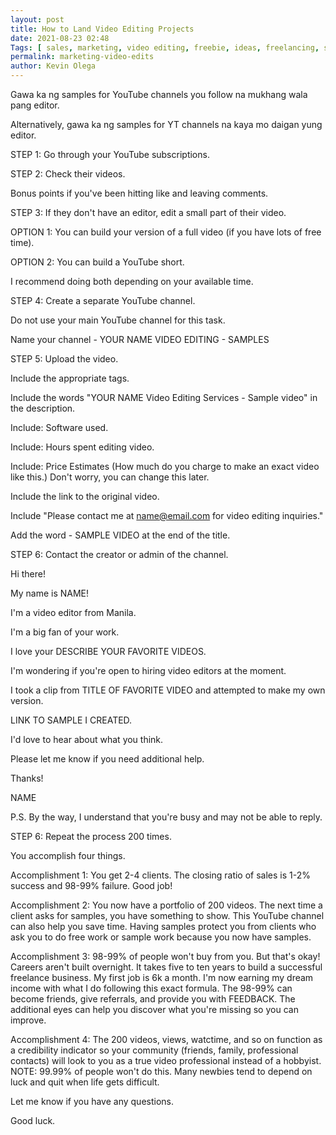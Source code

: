 ```yaml
--- 
layout: post 
title: How to Land Video Editing Projects
date: 2021-08-23 02:48
Tags: [ sales, marketing, video editing, freebie, ideas, freelancing, stories, strategies, blog ]
permalink: marketing-video-edits
author: Kevin Olega 
--- 
```

Gawa ka ng samples for YouTube channels you follow na mukhang wala pang editor.

Alternatively, gawa ka ng samples for YT channels na kaya mo daigan yung editor. 

STEP 1: Go through your YouTube subscriptions.

STEP 2: Check their videos.

Bonus points if you've been hitting like and leaving comments.

STEP 3: If they don't have an editor, edit a small part of their video.

OPTION 1: You can build your version of a full video (if you have lots of free time).

OPTION 2: You can build a YouTube short.

I recommend doing both depending on your available time.

STEP 4: Create a separate YouTube channel.

Do not use your main YouTube channel for this task.

Name your channel - YOUR NAME VIDEO EDITING - SAMPLES

STEP 5: Upload the video.

Include the appropriate tags.

Include the words "YOUR NAME Video Editing Services - Sample video" in the description.

Include: Software used.

Include: Hours spent editing video.

Include: Price Estimates (How much do you charge to make an exact video like this.) Don't worry, you can change this later.

Include the link to the original video.

Include "Please contact me at name@email.com for video editing inquiries."

Add the word - SAMPLE VIDEO at the end of the title.

STEP 6: Contact the creator or admin of the channel.

Hi there!

My name is NAME!

I'm a video editor from Manila.

I'm a big fan of your work.

I love your DESCRIBE YOUR FAVORITE VIDEOS.

I'm wondering if you're open to hiring video editors at the moment.

I took a clip from TITLE OF FAVORITE VIDEO and attempted to make my own version.

LINK TO SAMPLE I CREATED.

I'd love to hear about what you think.

Please let me know if you need additional help.

Thanks!

NAME

P.S. By the way, I understand that you're busy and may not be able to reply.


STEP 6: Repeat the process 200 times.

You accomplish four things.

Accomplishment 1: You get 2-4 clients. The closing ratio of sales is 1-2% success and 98-99% failure. Good job!

Accomplishment 2: You now have a portfolio of 200 videos. The next time a client asks for samples, you have something to show. This YouTube channel can also help you save time. Having samples protect you from clients who ask you to do free work or sample work because you now have samples.

Accomplishment 3: 98-99% of people won't buy from you. But that's okay! Careers aren't built overnight. It takes five to ten years to build a successful freelance business. My first job is 6k a month. I'm now earning my dream income with what I do following this exact formula. The 98-99% can become friends, give referrals, and provide you with FEEDBACK. The additional eyes can help you discover what you're missing so you can improve. 

Accomplishment 4: The 200 videos, views, watctime, and so on function as a credibility indicator so your community (friends, family, professional contacts) will look to you as a true video professional instead of a hobbyist. NOTE: 99.99% of people won't do this. Many newbies tend to depend on luck and quit when life gets difficult.

Let me know if you have any questions.

Good luck.